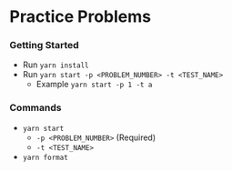 # Practice Problems

### Getting Started
- Run `yarn install`
- Run `yarn start -p <PROBLEM_NUMBER> -t <TEST_NAME>`
  - Example `yarn start -p 1 -t a`
 
### Commands
- `yarn start`
  - `-p <PROBLEM_NUMBER>` (Required)
  - `-t <TEST_NAME>`
- `yarn format`

